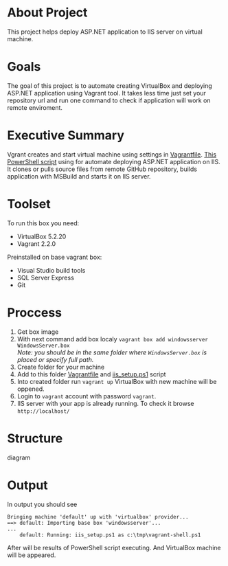 # About Project
This project helps deploy ASP.NET application to IIS server on virtual machine.
# Goals
The goal of this project is to automate creating VirtualBox and deploying ASP.NET application using Vagrant tool. It takes less time just set your repository url and run one command to check if application will work on remote enviroment.    
# Executive Summary
Vgrant creates and start virtual machine using settings in [Vagrantfile](https://github.com/LenaShy/MyBookStore/blob/master/Vagrantfile).
 [This PowerShell script](https://github.com/LenaShy/MyBookStore/blob/master/iis_setup.ps1) using for automate deploying ASP.NET application on IIS. It clones or pulls source files from remote GitHub repository, builds application with MSBuild and starts it on IIS server.  
# Toolset
To run this box you need:
* VirtualBox 5.2.20
* Vagrant 2.2.0

Preinstalled on base vagrant box:
* Visual Studio build tools
* SQL Server Express 
* Git
# Proccess
1. Get box image
2. With next command add box localy
```vagrant box add windowsserver WindowsServer.box```  
*Note: you should be in the same folder where `WindowsServer.box` is placed or specify full path.*
3. Create folder for your machine
4. Add to this folder [Vagrantfile](https://github.com/LenaShy/MyBookStore/blob/master/Vagrantfile) and [iis_setup.ps1](https://github.com/LenaShy/MyBookStore/blob/master/iis_setup.ps1) script 
5. Into created folder run
`vagrant up`
VirtualBox with new machine will be oppened.
6. Login to `vagrant` account with password `vagrant`.
7. IIS server with your app is already running. To check it browse `http://localhost/`
# Structure 
diagram
# Output
In output you should see 
```
Bringing machine 'default' up with 'virtualbox' provider...
==> default: Importing base box 'windowsserver'...
...
    default: Running: iis_setup.ps1 as c:\tmp\vagrant-shell.ps1
 ```
After will be results of PowerShell script executing. And VirtualBox machine will be appeared.
    
    
